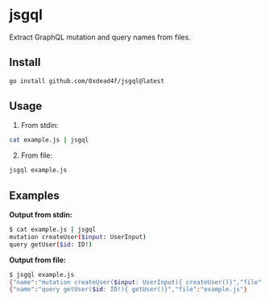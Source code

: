 # jsgql

Extract GraphQL mutation and query names from files.

## Install

```bash
go install github.com/0xdead4f/jsgql@latest
```

## Usage

1. From stdin:

```bash
cat example.js | jsgql
```

2. From file:

```bash
jsgql example.js
```

## Examples

**Output from stdin:**

```bash
$ cat example.js | jsgql
mutation createUser($input: UserInput)
query getUser($id: ID!)
```

**Output from file:**

```bash
$ jsgql example.js
{"name":"mutation createUser($input: UserInput){ createUser()}","file":"example.js"}
{"name":"query getUser($id: ID!){ getUser()}","file":"example.js"}
```
